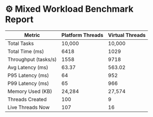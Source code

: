 # ⚙️ Mixed Workload Benchmark Report

| Metric               | Platform Threads      | Virtual Threads       |
|----------------------|------------------------|------------------------|
| Total Tasks          | 10,000                 | 10,000                |
| Total Time (ms)      | 6418                   | 1029                  |
| Throughput (tasks/s) | 1558                   | 9718                  |
| Avg Latency (ms)     | 63.37                  | 563.02                |
| P95 Latency (ms)     | 64                     | 952                   |
| P99 Latency (ms)     | 65                     | 966                   |
| Memory Used (KB)     | 24,284                 | 27,574                |
| Threads Created      | 100                    | 9                     |
| Live Threads Now     | 107                    | 16                    |
